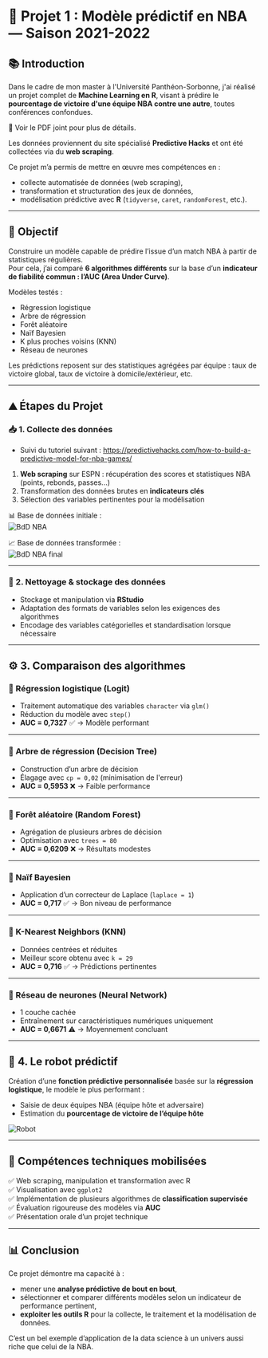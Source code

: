 # 🏀 Projet 1 : Modèle prédictif en NBA — Saison 2021-2022

## 📚 Introduction

Dans le cadre de mon master à l'Université Panthéon-Sorbonne, j'ai réalisé un projet complet de **Machine Learning en R**, visant à prédire le **pourcentage de victoire d'une équipe NBA contre une autre**, toutes conférences confondues.

📄 Voir le PDF joint pour plus de détails.

Les données proviennent du site spécialisé **Predictive Hacks** et ont été collectées via du **web scraping**.

Ce projet m’a permis de mettre en œuvre mes compétences en :
- collecte automatisée de données (web scraping),
- transformation et structuration des jeux de données,
- modélisation prédictive avec **R** (`tidyverse`, `caret`, `randomForest`, etc.).

---

## 🎯 Objectif

Construire un modèle capable de prédire l’issue d’un match NBA à partir de statistiques régulières.  
Pour cela, j’ai comparé **6 algorithmes différents** sur la base d’un **indicateur de fiabilité commun : l’AUC (Area Under Curve)**.

Modèles testés :
- Régression logistique
- Arbre de régression
- Forêt aléatoire
- Naïf Bayesien
- K plus proches voisins (KNN)
- Réseau de neurones

Les prédictions reposent sur des statistiques agrégées par équipe : taux de victoire global, taux de victoire à domicile/extérieur, etc.

---

## ⛰️ Étapes du Projet

### 📥 1. Collecte des données

- Suivi du tutoriel suivant : https://predictivehacks.com/how-to-build-a-predictive-model-for-nba-games/
1. **Web scraping** sur ESPN : récupération des scores et statistiques NBA (points, rebonds, passes...)
2. Transformation des données brutes en **indicateurs clés**
3. Sélection des variables pertinentes pour la modélisation

📊 Base de données initiale :  
![BdD NBA](https://github.com/user-attachments/assets/0c61a28e-bc65-4d91-9003-df157d5c9d9f)

📈 Base de données transformée :  
![BdD NBA final](https://github.com/user-attachments/assets/ff0ac821-9434-47db-818c-d8ee21c2b4dc)

---

### 🧹 2. Nettoyage & stockage des données

- Stockage et manipulation via **RStudio**
- Adaptation des formats de variables selon les exigences des algorithmes
- Encodage des variables catégorielles et standardisation lorsque nécessaire

---

## ⚙️ 3. Comparaison des algorithmes

### 🔢 Régression logistique (Logit)
- Traitement automatique des variables `character` via `glm()`
- Réduction du modèle avec `step()`
- **AUC = 0,7327** ✅ → Modèle performant

---

### 🌳 Arbre de régression (Decision Tree)
- Construction d’un arbre de décision
- Élagage avec `cp = 0,02` (minimisation de l'erreur)
- **AUC = 0,5953** ❌ → Faible performance

---

### 🌲 Forêt aléatoire (Random Forest)
- Agrégation de plusieurs arbres de décision
- Optimisation avec `trees = 80`
- **AUC = 0,6209** ❌ → Résultats modestes

---

### 🧮 Naïf Bayesien
- Application d’un correcteur de Laplace (`laplace = 1`)
- **AUC = 0,717** ✅ → Bon niveau de performance

---

### 👥 K-Nearest Neighbors (KNN)
- Données centrées et réduites
- Meilleur score obtenu avec `k = 29`
- **AUC = 0,716** ✅ → Prédictions pertinentes

---

### 🧠 Réseau de neurones (Neural Network)
- 1 couche cachée
- Entraînement sur caractéristiques numériques uniquement
- **AUC = 0,6671** ⚠️ → Moyennement concluant

---

## 🤖 4. Le robot prédictif

Création d’une **fonction prédictive personnalisée** basée sur la **régression logistique**, le modèle le plus performant :

- Saisie de deux équipes NBA (équipe hôte et adversaire)
- Estimation du **pourcentage de victoire de l’équipe hôte**

![Robot](https://github.com/user-attachments/assets/5babef01-3182-4432-bdb9-d5550877509d)

---

## 🧠 Compétences techniques mobilisées

✅ Web scraping, manipulation et transformation avec R  
✅ Visualisation avec `ggplot2`  
✅ Implémentation de plusieurs algorithmes de **classification supervisée**   
✅ Évaluation rigoureuse des modèles via **AUC**  
✅ Présentation orale d’un projet technique

---

## 📊 Conclusion

Ce projet démontre ma capacité à :
- mener une **analyse prédictive de bout en bout**,
- sélectionner et comparer différents modèles selon un indicateur de performance pertinent,
- **exploiter les outils R** pour la collecte, le traitement et la modélisation de données.

C’est un bel exemple d’application de la data science à un univers aussi riche que celui de la NBA.
